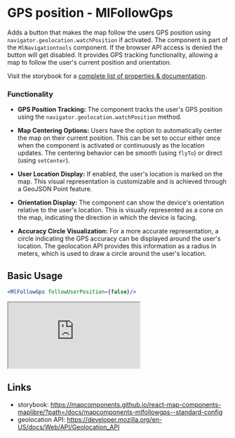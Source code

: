 # GPS position - MlFollowGps

Adds a button that makes the map follow the users GPS position using `navigator.geolocation.watchPosition` if activated. The component is part of the `MlNavigationtools` component. If the browser API access is denied the button will get disabled.
It provides GPS tracking functionality, allowing a map to follow the user's current position and orientation.

Visit the storybook for a [complete list of properties & documentation](https://mapcomponents.github.io/react-map-components-maplibre/?path=/docs/mapcomponents-mlfollowgps--standard-config).

### Functionality

- **GPS Position Tracking:** The component tracks the user's GPS position using the `navigator.geolocation.watchPosition` method. 

- **Map Centering Options:** Users have the option to automatically center the map on their current position. This can be set to occur either once when the component is activated or continuously as the location updates. The centering behavior can be smooth (using `flyTo`) or direct (using `setCenter`).

- **User Location Display:** If enabled, the user's location is marked on the map. This visual representation is customizable and is achieved through a GeoJSON Point feature.

- **Orientation Display:** The component can show the device's orientation relative to the user's location. This is visually represented as a cone on the map, indicating the direction in which the device is facing.

- **Accuracy Circle Visualization:** For a more accurate representation, a circle indicating the GPS accuracy can be displayed around the user's location. The geolocation API provides this information as a radius in meters, which is used to draw a circle around the user's location.

## Basic Usage

```jsx
<MlFollowGps followUserPosition={false}/>
```

<iframe
  id="iframe--core-maplibremap--style-change-config"
  title="Style Change Config"
  src="https://mapcomponents.github.io/react-map-components-maplibre/iframe.html?args=&id=mapcomponents-mlfollowgps--catalogue-demo&viewMode=story"
  allowfullscreen=""
  loading="lazy"
  style={{ width: "100%", height: "500px", border: "0px none" }}
></iframe>

## Links

- storybook: https://mapcomponents.github.io/react-map-components-maplibre/?path=/docs/mapcomponents-mlfollowgps--standard-config
- geolocation API: https://developer.mozilla.org/en-US/docs/Web/API/Geolocation_API